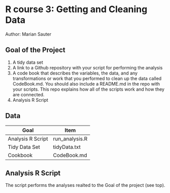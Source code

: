 # R course 3: Getting and Cleaning Data 
Author: Marian Sauter <br />

## Goal of the Project
1. A tidy data set 
2. A link to a Github repository with your script for performing the analysis 
3. A code book that describes the variables, the data, and any transformations or work that you performed to clean up the data called CodeBook.md. You should also include a README.md in the repo with your scripts. This repo explains how all of the scripts work and how they are connected.
4. Analysis R Script

## Data

Goal | Item 
--- | ---
Analysis R Script |  run_analysis.R
Tidy Data Set |  tidyData.txt
Cookbook | CodeBook.md 


## Analysis R Script
The script performs the analyses realted to the Goal of the project (see top).
